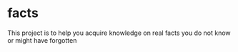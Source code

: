 # facts
This project is to help you acquire knowledge on real facts you do not know or might have forgotten
